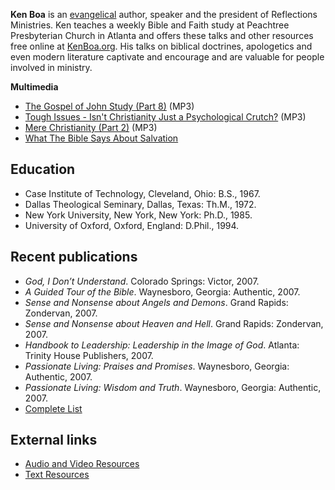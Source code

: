 **Ken Boa** is an [evangelical](Evangelical "Evangelical") author,
speaker and the president of Reflections Ministries. Ken teaches a
weekly Bible and Faith study at Peachtree Presbyterian Church in
Atlanta and offers these talks and other resources free online at
[KenBoa.org](http://www.kenboa.org). His talks on biblical
doctrines, apologetics and even modern literature captivate and
encourage and are valuable for people involved in ministry.

**Multimedia**

-   [The Gospel of John Study (Part 8)](http://www.kenboa.org/mp3file.php?file=5911)
    (MP3)
-   [Tough Issues - Isn't Christianity Just a Psychological Crutch?](http://www.kenboa.org/mp3file.php?file=5751)
    (MP3)
-   [Mere Christianity (Part 2)](http://www.kenboa.org/mp3file.php?file=5989)
    (MP3)
-   [What The Bible Says About Salvation](http://www.kenboa.org/audio_and_video/mp3teaching?series=7)

## Education

-   Case Institute of Technology, Cleveland, Ohio: B.S., 1967.
-   Dallas Theological Seminary, Dallas, Texas: Th.M., 1972.
-   New York University, New York, New York: Ph.D., 1985.
-   University of Oxford, Oxford, England: D.Phil., 1994.

## Recent publications

-   *God, I Don’t Understand*. Colorado Springs: Victor, 2007.
-   *A Guided Tour of the Bible*. Waynesboro, Georgia: Authentic,
    2007.
-   *Sense and Nonsense about Angels and Demons*. Grand Rapids:
    Zondervan, 2007.
-   *Sense and Nonsense about Heaven and Hell*. Grand Rapids:
    Zondervan, 2007.
-   *Handbook to Leadership: Leadership in the Image of God*.
    Atlanta: Trinity House Publishers, 2007.
-   *Passionate Living: Praises and Promises*. Waynesboro, Georgia:
    Authentic, 2007.
-   *Passionate Living: Wisdom and Truth*. Waynesboro, Georgia:
    Authentic, 2007.
-   [Complete List](http://www.kenboa.org/reflections/associates/ken_boa/kens_resume)

## External links

-   [Audio and Video Resources](http://www.kenboa.org/audio_and_video)
-   [Text Resources](http://www.kenboa.org/text_resources)



